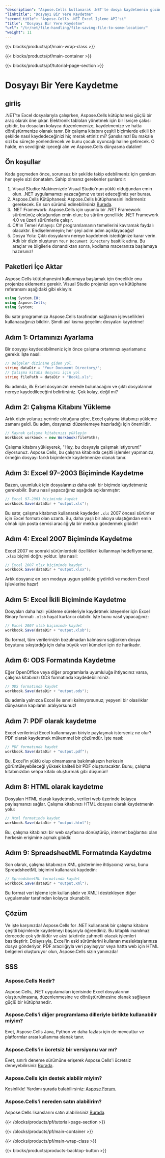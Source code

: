 ```yaml
---
"description": "Aspose.Cells kullanarak .NET'te dosya kaydetmenin gücünü açığa çıkarın. Excel dosyalarını zahmetsizce birden fazla biçimde kaydetmeyi öğrenin."
"linktitle": "Dosyayı Bir Yere Kaydetme"
"second_title": "Aspose.Cells .NET Excel İşleme API'si"
"title": "Dosyayı Bir Yere Kaydetme"
"url": "/tr/net/file-handling/file-saving-file-to-some-location/"
"weight": 11
---
```


{{< blocks/products/pf/main-wrap-class >}}

{{< blocks/products/pf/main-container >}}

{{< blocks/products/pf/tutorial-page-section >}}

# Dosyayı Bir Yere Kaydetme

## giriiş
.NET'te Excel dosyalarıyla çalışırken, Aspose.Cells kütüphanesi güçlü bir araç olarak öne çıkar. Elektronik tabloları yönetmek için bir İsviçre çakısı gibidir, bu dosyaları kolayca düzenlemenize, kaydetmenize ve hatta dönüştürmenize olanak tanır. Bir çalışma kitabını çeşitli biçimlerde etkili bir şekilde nasıl kaydedeceğinizi hiç merak ettiniz mi? Şanslısınız! Bu makale sizi bu süreçte yönlendirecek ve bunu çocuk oyuncağı haline getirecek. O halde, en sevdiğiniz içeceği alın ve Aspose.Cells dünyasına dalalım!
## Ön koşullar
Koda geçmeden önce, sorunsuz bir şekilde takip edebilmeniz için gereken her şeyle sizi donatalım. Sahip olmanız gerekenler şunlardır:
1. Visual Studio: Makinenizde Visual Studio'nun yüklü olduğundan emin olun. .NET uygulamamızı yazacağımız ve test edeceğimiz yer burası.
2. Aspose.Cells Kütüphanesi: Aspose.Cells kütüphanesini indirmeniz gerekecek. En son sürümü edinebilirsiniz [Burada](https://releases.aspose.com/cells/net/).
3. .NET Framework: Aspose.Cells için uyumlu bir .NET Framework sürümünüz olduğundan emin olun; bu sürüm genellikle .NET Framework 4.0 ve üzeri sürümlerle çalışır.
4. C#'ın Temel Anlayışı: C# programlamanın temellerini kavramak faydalı olacaktır. Endişelenmeyin; her şeyi adım adım açıklayacağız!
5. Dosya Yolu: Çıktı dosyalarını nereye kaydetmek istediğinize karar verin. Adlı bir dizin oluşturun `Your Document Directory` basitlik adına.
Bu araçlar ve bilgilerle donandıktan sonra, kodlama maceranıza başlamaya hazırsınız!
## Paketleri İçe Aktar
Aspose.Cells kütüphanesini kullanmaya başlamak için öncelikle onu projenize eklemeniz gerekir. Visual Studio projenizi açın ve kütüphane referansını aşağıdaki gibi ekleyin:
```csharp
using System.IO;
using Aspose.Cells;
using System;
```
Bu satır programınıza Aspose.Cells tarafından sağlanan işlevsellikleri kullanacağınızı bildirir. Şimdi asıl kısma geçelim: dosyaları kaydetme!
## Adım 1: Ortamınızı Ayarlama
Bir dosyayı kaydedebilmeniz için önce çalışma ortamınızı ayarlamanız gerekir. İşte nasıl:
```csharp
// Belgeler dizinine giden yol.
string dataDir = "Your Document Directory/";
// Çalışma kitabı dosyası için yol
string filePath = dataDir + "Book1.xls";
```
Bu adımda, ilk Excel dosyanızın nerede bulunacağını ve çıktı dosyalarının nereye kaydedileceğini belirtirsiniz. Çok kolay, değil mi?
## Adım 2: Çalışma Kitabını Yükleme
Artık dizin yolunuz yerinde olduğuna göre, Excel çalışma kitabınızı yükleme zamanı geldi. Bu adım, dosyanızı düzenlemeye hazırladığı için önemlidir.
```csharp
// Kaynak çalışma kitabınızı yükleyin
Workbook workbook = new Workbook(filePath);
```
Çalışma kitabını yükleyerek, "Hey, bu dosyayla çalışmak istiyorum!" diyorsunuz. Aspose.Cells, bu çalışma kitabında çeşitli işlemler yapmanıza, örneğin dosyayı farklı biçimlerde kaydetmenize olanak tanır.
## Adım 3: Excel 97–2003 Biçiminde Kaydetme
Bazen, uyumluluk için dosyalarınızı daha eski bir biçimde kaydetmeniz gerekebilir. Bunu nasıl yapacağınız aşağıda açıklanmıştır:
```csharp
// Excel 97–2003 biçiminde kaydet
workbook.Save(dataDir + "output.xls");
```
Bu satır, çalışma kitabınızı kullanarak kaydeder `.xls` 2007 öncesi sürümler için Excel formatı olan uzantı. Bu, daha yaşlı bir alıcıya ulaştığından emin olmak için posta servisi aracılığıyla bir mektup göndermek gibidir!
## Adım 4: Excel 2007 Biçiminde Kaydetme
Excel 2007 ve sonraki sürümlerdeki özellikleri kullanmayı hedefliyorsanız, `.xlsx` biçimi doğru yoldur. İşte nasıl:
```csharp
// Excel 2007 xlsx biçiminde kaydet
workbook.Save(dataDir + "output.xlsx");
```
Artık dosyanız en son modaya uygun şekilde giydirildi ve modern Excel işlevlerine hazır! 
## Adım 5: Excel İkili Biçiminde Kaydetme
Dosyaları daha hızlı yükleme süreleriyle kaydetmek isteyenler için Excel Binary formatı `.xlsb` hayat kurtarıcı olabilir. İşte bunu nasıl yapacağınız:
```csharp
// Excel 2007 xlsb biçiminde kaydet
workbook.Save(dataDir + "output.xlsb");
```
Bu format, tüm verilerinizin bozulmadan kalmasını sağlarken dosya boyutunu sıkıştırdığı için daha büyük veri kümeleri için de harikadır. 
## Adım 6: ODS Formatında Kaydetme
Eğer OpenOffice veya diğer programlarla uyumluluğa ihtiyacınız varsa, çalışma kitabınızı ODS formatında kaydedebilirsiniz:
```csharp
// ODS formatında kaydet
workbook.Save(dataDir + "output.ods");
```
Bu adımla yalnızca Excel ile sınırlı kalmıyorsunuz; yepyeni bir olasılıklar dünyasının kapılarını aralıyorsunuz!
## Adım 7: PDF olarak kaydetme
Excel verilerinizi Excel kullanmayan biriyle paylaşmak isterseniz ne olur? PDF olarak kaydetmek mükemmel bir çözümdür. İşte nasıl:
```csharp
// PDF formatında kaydet
workbook.Save(dataDir + "output.pdf");
```
Bu, Excel'in yüklü olup olmamasına bakılmaksızın herkesin görüntüleyebileceği yüksek kaliteli bir PDF oluşturacaktır. Bunu, çalışma kitabınızdan sehpa kitabı oluşturmak gibi düşünün!
## Adım 8: HTML olarak kaydetme
Dosyaları HTML olarak kaydetmek, verileri web üzerinde kolayca paylaşmanızı sağlar. Çalışma kitabınızı HTML dosyası olarak kaydetmenin yolu:
```csharp
// Html formatında kaydet
workbook.Save(dataDir + "output.html");
```
Bu, çalışma kitabınızı bir web sayfasına dönüştürüp, internet bağlantısı olan herkesin erişimine açmak gibidir.
## Adım 9: SpreadsheetML Formatında Kaydetme
Son olarak, çalışma kitabınızın XML gösterimine ihtiyacınız varsa, bunu SpreadsheetML biçimini kullanarak kaydedin:
```csharp
// SpreadsheetML formatında kaydet
workbook.Save(dataDir + "output.xml");
```
Bu format veri işleme için kullanışlıdır ve XML'i destekleyen diğer uygulamalar tarafından kolayca okunabilir.
## Çözüm
Ve işte karşınızda! Aspose.Cells for .NET kullanarak bir çalışma kitabını çeşitli biçimlerde kaydetmeyi başarıyla öğrendiniz. Bu kitaplık inanılmaz derecede çok yönlüdür ve aksi takdirde zahmetli olacak işlemleri basitleştirir. Dolayısıyla, Excel'in eski sürümlerini kullanan meslektaşlarınıza dosya gönderiyor, PDF aracılığıyla veri paylaşıyor veya hatta web için HTML belgeleri oluşturuyor olun, Aspose.Cells sizin yanınızda!
## SSS
### Aspose.Cells Nedir?
Aspose.Cells, .NET uygulamaları içerisinde Excel dosyalarının oluşturulmasına, düzenlenmesine ve dönüştürülmesine olanak sağlayan güçlü bir kütüphanedir.
### Aspose.Cells'i diğer programlama dilleriyle birlikte kullanabilir miyim?
Evet, Aspose.Cells Java, Python ve daha fazlası için de mevcuttur ve platformlar arası kullanıma olanak tanır.
### Aspose.Cells'in ücretsiz bir versiyonu var mı?
Evet, sınırlı deneme sürümüne erişerek Aspose.Cells'i ücretsiz deneyebilirsiniz [Burada](https://releases.aspose.com/).
### Aspose.Cells için destek alabilir miyim?
Kesinlikle! Yardımı şurada bulabilirsiniz: [Aspose Forum](https://forum.aspose.com/c/cells/9).
### Aspose.Cells'i nereden satın alabilirim?
Aspose.Cells lisanslarını satın alabilirsiniz [Burada](https://purchase.aspose.com/buy).


{{< /blocks/products/pf/tutorial-page-section >}}

{{< /blocks/products/pf/main-container >}}

{{< /blocks/products/pf/main-wrap-class >}}

{{< blocks/products/products-backtop-button >}}